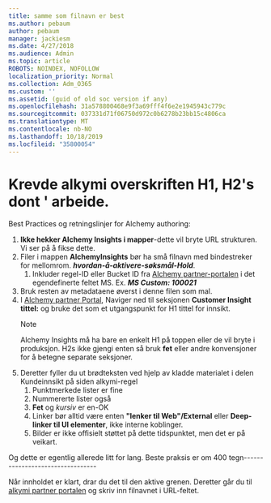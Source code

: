 ```yaml
---
title: samme som filnavn er best
ms.author: pebaum
author: pebaum
manager: jackiesm
ms.date: 4/27/2018
ms.audience: Admin
ms.topic: article
ROBOTS: NOINDEX, NOFOLLOW
localization_priority: Normal
ms.collection: Adm_O365
ms.custom: ''
ms.assetid: (guid of old soc version if any)
ms.openlocfilehash: 31a578800468e9f3a69fff4f6e2e1945943c779c
ms.sourcegitcommit: 037331d71f06750d972c0b6278b23bb15c4806ca
ms.translationtype: MT
ms.contentlocale: nb-NO
ms.lasthandoff: 10/18/2019
ms.locfileid: "35800054"
---
```

# <a name="required-alchemy-header-h1-h2s-dont-work"></a>Krevde alkymi overskriften H1, H2's dont ' arbeide.
Best Practices og retningslinjer for Alchemy authoring:

1. **Ikke hekker Alchemy Insights i mapper**-dette vil bryte URL strukturen. Vi ser på å fikse dette.
1. Filer i mappen **AlchemyInsights** bør ha små filnavn med bindestreker for mellomrom. ***hvordan-å-aktivere-søksmål-Hold***.
    1. Inkluder regel-ID eller Bucket ID fra [Alchemy partner-portalen](https://alchemyportal.azurewebsites.net) i det egendefinerte feltet MS. Ex. ***MS Custom: 100021***
1. Bruk resten av metadataene øverst i denne filen som mal.
1. I [Alchemy partner Portal](https://alchemyportal.azurewebsites.net), Naviger ned til seksjonen **Customer Insight tittel:** og bruke det som et utgangspunkt for H1 tittel for innsikt. 
    > [!NOTE]
    > Alchemy Insights må ha bare en enkelt H1 på toppen eller de vil bryte i produksjon. H2s ikke gjengi enten så bruk **fet** eller andre konvensjoner for å betegne separate seksjoner.
1. Deretter fyller du ut brødteksten ved hjelp av kladde materialet i delen Kundeinnsikt på siden alkymi-regel
    1. Punktmerkede lister er fine
    1. Nummererte lister også
    1. **Fet** og *kursiv* er en-OK
    1. Linker bør alltid være enten **"lenker til Web"/External** eller **Deep-linker til UI elementer**, ikke interne koblinger.
    1. Bilder er ikke offisielt støttet på dette tidspunktet, men det er på veikart.

Og dette er egentlig allerede litt for lang. Beste praksis er om 400 tegn---------------------------------

Når innholdet er klart, drar du det til den aktive grenen. Deretter går du til [alkymi partner portalen](https://alchemyportal.azurewebsites.net) og skriv inn filnavnet i URL-feltet. 